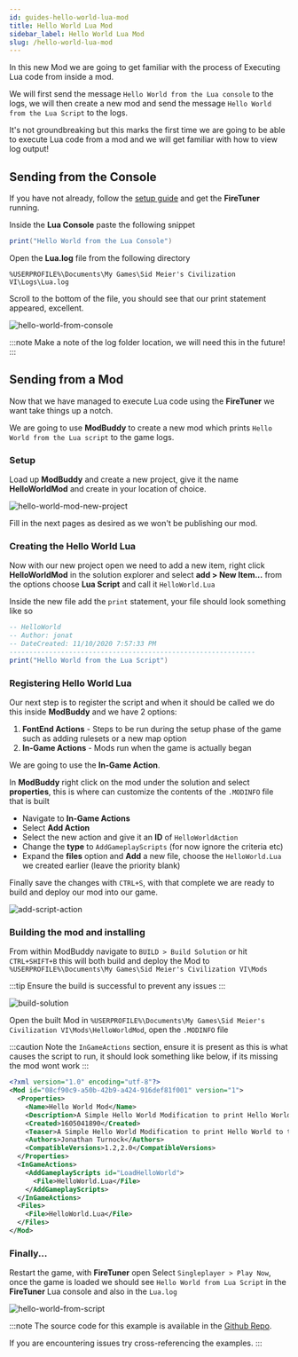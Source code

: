 ```yaml
---
id: guides-hello-world-lua-mod
title: Hello World Lua Mod
sidebar_label: Hello World Lua Mod
slug: /hello-world-lua-mod
---
```


In this new Mod we are going to get familiar with the process of Executing Lua code from inside a mod.

We will first send the message `Hello World from the Lua console` to the logs, we will then create a new mod
and send the message `Hello World from the Lua Script` to the logs.

It's not groundbreaking but this marks the first time we are going to be able to execute Lua code from a mod and 
we will get familiar with how to view log output!

## Sending from the Console

If you have not already, follow the [setup guide](/docs/fire-tuner) and get the **FireTuner** running. 

Inside the **Lua Console** paste the following snippet
```Lua
print("Hello World from the Lua Console")
```

Open the **Lua.log** file from the following directory
```
%USERPROFILE%\Documents\My Games\Sid Meier's Civilization VI\Logs\Lua.log
```

Scroll to the bottom of the file, you should see that our print statement appeared, excellent.

![hello-world-from-console](../static/img/guides/hello-world-lua/hello-world-from-the-lua-console.png)

:::note
Make a note of the log folder location, we will need this in the future!
:::

## Sending from a Mod
Now that we have managed to execute Lua code using the **FireTuner** we want take things up a notch.

We are going to use **ModBuddy** to create a new mod which prints `Hello World from the Lua script` to the game logs.

### Setup

Load up **ModBuddy** and create a new project, give it the name **HelloWorldMod** and create in your location of choice.

![hello-world-mod-new-project](../static/img/guides/hello-world-lua/new-project.png)

Fill in the next pages as desired as we won't be publishing our mod.

### Creating the Hello World Lua

Now with our new project open we need to add a new item, right click **HelloWorldMod** in the solution explorer and
select **add > New Item...** from the options choose **Lua Script** and call it `HelloWorld.Lua`

Inside the new file add the `print` statement, your file should look something like so

```Lua
-- HelloWorld
-- Author: jonat
-- DateCreated: 11/10/2020 7:57:33 PM
--------------------------------------------------------------
print("Hello World from the Lua Script")
``` 

### Registering Hello World Lua

Our next step is to register the script and when it should be called we do this inside **ModBuddy** and we have 2 options:
1. **FontEnd Actions** - Steps to be run during the setup phase of the game such as adding rulesets or a new map option
2. **In-Game Actions** - Mods run when the game is actually began

We are going to use the **In-Game Action**.

In **ModBuddy** right click on the mod under the solution and select **properties**, this is where can customize the contents of the `.MODINFO` file that is built

- Navigate to **In-Game Actions** 
- Select **Add Action**
- Select the new action and give it an **ID** of `HelloWorldAction` 
- Change the **type** to `AddGameplayScripts` (for now ignore the criteria etc)
- Expand the **files** option and **Add** a new file, choose the `HelloWorld.Lua` we created earlier (leave the priority blank)

Finally save the changes with `CTRL+S`, with that complete we are ready to build and deploy our mod into our game.

![add-script-action](../static/img/guides/hello-world-lua/add-script-action.gif)

### Building the mod and installing

From within ModBuddy navigate to `BUILD > Build Solution` or hit `CTRL+SHIFT+B` this will both build and deploy the Mod
to `%USERPROFILE%\Documents\My Games\Sid Meier's Civilization VI\Mods`

:::tip
Ensure the build is successful to prevent any issues
:::

![build-solution](../static/img/guides/hello-world-lua/built-solution.png)

Open the built Mod in `%USERPROFILE%\Documents\My Games\Sid Meier's Civilization VI\Mods\HelloWorldMod`, open the `.MODINFO` file

:::caution
Note the `InGameActions` section, ensure it is present as this is what causes the script to run, it should look something like below, if its missing the mod wont work
:::

```xml
<?xml version="1.0" encoding="utf-8"?>
<Mod id="08cf90c9-a50b-42b9-a424-916def81f001" version="1">
  <Properties>
    <Name>Hello World Mod</Name>
    <Description>A Simple Hello World Modification to print Hello World to the game logs</Description>
    <Created>1605041890</Created>
    <Teaser>A Simple Hello World Modification to print Hello World to the game logs</Teaser>
    <Authors>Jonathan Turnock</Authors>
    <CompatibleVersions>1.2,2.0</CompatibleVersions>
  </Properties>
  <InGameActions>
    <AddGameplayScripts id="LoadHelloWorld">
      <File>HelloWorld.Lua</File>
    </AddGameplayScripts>
  </InGameActions>
  <Files>
    <File>HelloWorld.Lua</File>
  </Files>
</Mod>
```

### Finally...
Restart the game, with **FireTuner** open Select `Singleplayer > Play Now`, once the game is loaded we should see `Hello World from Lua Script` in the **FireTuner** Lua console and also in the `Lua.log`

![hello-world-from-script](../static/img/guides/hello-world-Lua/hello-world-from-the-lua-script.png)


:::note
The source code for this example is available in the [Github Repo](https://github.com/JonathanTurnock/civ-vi-modding/guides/hello-world-lua-mod). 

If you are encountering issues try cross-referencing the examples. 
:::
